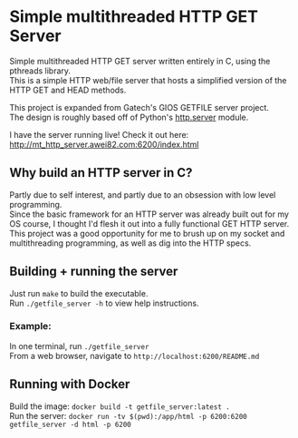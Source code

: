 # Simple multithreaded HTTP GET Server

Simple multithreaded HTTP GET server written entirely in C, using the pthreads library.  
This is a simple HTTP web/file server that hosts a simplified version of the HTTP GET and HEAD methods.

This project is expanded from Gatech's GIOS GETFILE server project.  
The design is roughly based off of Python's [http.server](https://docs.python.org/3/library/http.server.html) module.

I have the server running live! Check it out here: http://mt_http_server.awei82.com:6200/index.html

## Why build an HTTP server in C?
Partly due to self interest, and partly due to an obsession with low level programming.  
Since the basic framework for an HTTP server was already built out for my OS course, I thought I'd flesh it out into a fully functional GET HTTP server.  
This project was a good opportunity for me to brush up on my socket and multithreading programming, as well as dig into the HTTP specs.

## Building + running the server
Just run `make` to build the executable.  
Run `./getfile_server -h` to view help instructions.

### Example:  
In one terminal, run `./getfile_server`  
From a web browser, navigate to `http://localhost:6200/README.md`

## Running with Docker
Build the image: `docker build -t getfile_server:latest .`  
Run the server: `docker run -tv $(pwd):/app/html -p 6200:6200 getfile_server -d html -p 6200`
